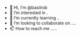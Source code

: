 - 👋 Hi, I’m @basilrob 
- 👀 I’m interested in .
- 🌱 I’m currently learning ..
- 💞️ I’m looking to collaborate on ....
- 📫 How to reach me .....

<!---
basilrob/basilrob is a ✨ special ✨ repository because its `README.md` (this file) appears on your GitHub profile.
You can click the Preview link to take a look at your changes.
--->
